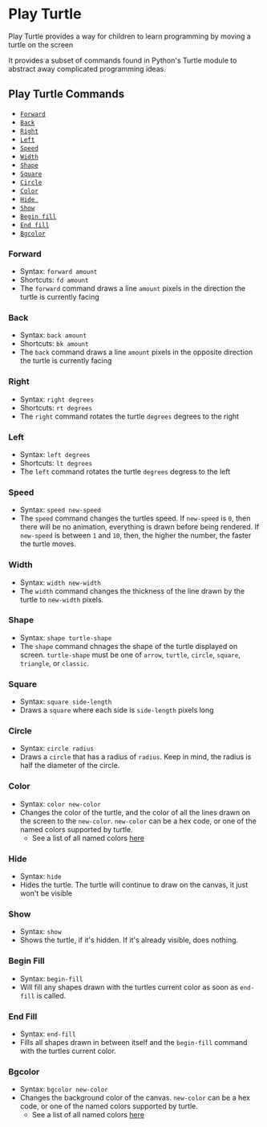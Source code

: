 # Play Turtle

Play Turtle provides a way for children to learn programming by moving a turtle on the screen

It provides a subset of commands found in Python's Turtle module to abstract away complicated programming ideas.

## Play Turtle Commands

* <a href="#forward">`Forward`</a>
* <a href="#back">`Back`</a>
* <a href="#right">`Right`</a>
* <a href="#left">`Left`</a>
* <a href="#speed">`Speed`</a>
* <a href="#width">`Width`</a>
* <a href="#shape">`Shape`</a>
* <a href="#square">`Square`</a>
* <a href="#circle">`Circle`</a>
* <a href="#color">`Color`</a>
* <a href="#hide">`Hide `</a>
* <a href="#show">`Show`</a>
* <a href="#begin-fill">`Begin fill`</a>
* <a href="#end-fill">`End fill`</a>
* <a href="#bgcolor">`Bgcolor`</a>


### Forward

* Syntax: `forward amount`
* Shortcuts: `fd amount`
* The `forward` command draws a line `amount` pixels in the direction the turtle is currently facing

### Back

* Syntax: `back amount`
* Shortcuts: `bk amount`
* The `back` command draws a line `amount` pixels in the opposite direction the turtle is currently facing

### Right

* Syntax: `right degrees`
* Shortcuts: `rt degrees`
* The `right` command rotates the turtle `degrees` degrees to the right

### Left

* Syntax: `left degrees`
* Shortcuts: `lt degrees`
* The `left` command rotates the turtle `degrees` degress to the left

### Speed

* Syntax: `speed new-speed`
* The `speed` command changes the turtles speed. If `new-speed` is `0`, then there will be no animation, everything is drawn before being rendered. If `new-speed` is between `1` and `10`, then, the higher the number, the faster the turtle moves.

### Width

* Syntax: `width new-width`
* The `width` command changes the thickness of the line drawn by the turtle to `new-width` pixels.

### Shape

* Syntax: `shape turtle-shape`
* The `shape` command chnages the shape of the turtle displayed on screen. `turtle-shape` must be one of `arrow`, `turtle`, `circle`, `square`, `triangle`, or `classic`.

### Square

* Syntax: `square side-length`
* Draws a `square` where each side is `side-length` pixels long

### Circle

* Syntax: `circle radius`
* Draws a `circle` that has a radius of `radius`. Keep in mind, the radius is half the diameter of the circle.

### Color

* Syntax: `color new-color`
* Changes the color of the turtle, and the color of all the lines drawn on the screen to the `new-color`. `new-color` can be a hex code, or one of the named colors supported by turtle.
    * See a list of all named colors [here](https://trinket.io/docs/colors)

### Hide

* Syntax: `hide`
* Hides the turtle. The turtle will continue to draw on the canvas, it just won't be visible

### Show

* Syntax: `show`
* Shows the turtle, if it's hidden. If it's already visible, does nothing.

###  Begin Fill

* Syntax: `begin-fill`
* Will fill any shapes drawn with the turtles current color as soon as `end-fill` is called.

### End Fill

* Syntax: `end-fill`
* Fills all shapes drawn in between itself and the `begin-fill` command with the turtles current color.

### Bgcolor

* Syntax: `bgcolor new-color`
* Changes the background color of the canvas. `new-color` can be a hex code, or one of the named colors supported by turtle.
    * See a list of all named colors [here](https://trinket.io/docs/colors)